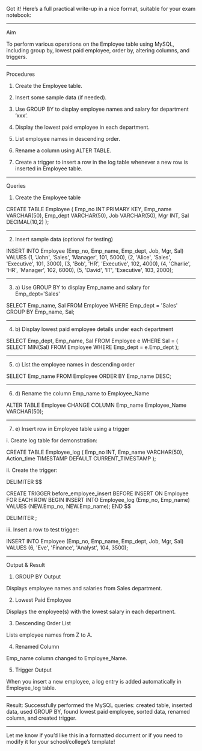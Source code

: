 Got it! Here’s a full practical write-up in a nice format, suitable for your exam notebook:


---

Aim

To perform various operations on the Employee table using MySQL, including group by, lowest paid employee, order by, altering columns, and triggers.


---

Procedures

1. Create the Employee table.


2. Insert some sample data (if needed).


3. Use GROUP BY to display employee names and salary for department ‘xxx’.


4. Display the lowest paid employee in each department.


5. List employee names in descending order.


6. Rename a column using ALTER TABLE.


7. Create a trigger to insert a row in the log table whenever a new row is inserted in Employee table.




---

Queries

1. Create the Employee table



CREATE TABLE Employee (
    Emp_no INT PRIMARY KEY,
    Emp_name VARCHAR(50),
    Emp_dept VARCHAR(50),
    Job VARCHAR(50),
    Mgr INT,
    Sal DECIMAL(10,2)
);


---

2. Insert sample data (optional for testing)



INSERT INTO Employee (Emp_no, Emp_name, Emp_dept, Job, Mgr, Sal) VALUES
(1, 'John', 'Sales', 'Manager', 101, 5000),
(2, 'Alice', 'Sales', 'Executive', 101, 3000),
(3, 'Bob', 'HR', 'Executive', 102, 4000),
(4, 'Charlie', 'HR', 'Manager', 102, 6000),
(5, 'David', 'IT', 'Executive', 103, 2000);


---

3. a) Use GROUP BY to display Emp_name and salary for Emp_dept='Sales'



SELECT Emp_name, Sal
FROM Employee
WHERE Emp_dept = 'Sales'
GROUP BY Emp_name, Sal;


---

4. b) Display lowest paid employee details under each department



SELECT Emp_dept, Emp_name, Sal
FROM Employee e
WHERE Sal = (
    SELECT MIN(Sal)
    FROM Employee
    WHERE Emp_dept = e.Emp_dept
);


---

5. c) List the employee names in descending order



SELECT Emp_name
FROM Employee
ORDER BY Emp_name DESC;


---

6. d) Rename the column Emp_name to Employee_Name



ALTER TABLE Employee
CHANGE COLUMN Emp_name Employee_Name VARCHAR(50);


---

7. e) Insert row in Employee table using a trigger



i. Create log table for demonstration:

CREATE TABLE Employee_log (
    Emp_no INT,
    Emp_name VARCHAR(50),
    Action_time TIMESTAMP DEFAULT CURRENT_TIMESTAMP
);

ii. Create the trigger:

DELIMITER $$

CREATE TRIGGER before_employee_insert
BEFORE INSERT ON Employee
FOR EACH ROW
BEGIN
    INSERT INTO Employee_log (Emp_no, Emp_name)
    VALUES (NEW.Emp_no, NEW.Emp_name);
END $$

DELIMITER ;

iii. Insert a row to test trigger:

INSERT INTO Employee (Emp_no, Emp_name, Emp_dept, Job, Mgr, Sal)
VALUES (6, 'Eve', 'Finance', 'Analyst', 104, 3500);


---

Output & Result

1. GROUP BY Output

Displays employee names and salaries from Sales department.



2. Lowest Paid Employee

Displays the employee(s) with the lowest salary in each department.



3. Descending Order List

Lists employee names from Z to A.



4. Renamed Column

Emp_name column changed to Employee_Name.



5. Trigger Output

When you insert a new employee, a log entry is added automatically in Employee_log table.





---

Result:
Successfully performed the MySQL queries: created table, inserted data, used GROUP BY, found lowest paid employee, sorted data, renamed column, and created trigger.


---

Let me know if you’d like this in a formatted document or if you need to modify it for your school/college’s template!

